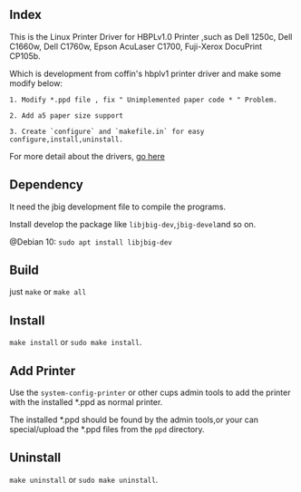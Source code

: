 Index
-----
This is the Linux Printer Driver for HBPLv1.0 Printer ,such as Dell 1250c, Dell C1660w, Dell C1760w, Epson AcuLaser C1700, Fuji-Xerox DocuPrint CP105b.

Which is development from coffin's hbplv1 printer driver and make some modify below:

```
1. Modify *.ppd file , fix " Unimplemented paper code * " Problem.

2. Add a5 paper size support

3. Create `configure` and `makefile.in` for easy configure,install,uninstall.
```

For more detail about the drivers, [go here](http://www.dechifro.org/hbpl)

Dependency
-----
It need the jbig development file to compile the programs.

Install develop the package like `libjbig-dev`,`jbig-devel`and so on.

@Debian 10: `sudo apt install libjbig-dev`

Build
-----
just `make` or `make all`

Install
-----
`make install` or `sudo make install`.

Add Printer
-----
Use the `system-config-printer` or other cups admin tools to add the printer with the installed *.ppd as normal printer.

The installed *.ppd should be found by the admin tools,or your can special/upload the *.ppd files from the `ppd` directory.

Uninstall
-----
`make uninstall` or `sudo make uninstall`.

